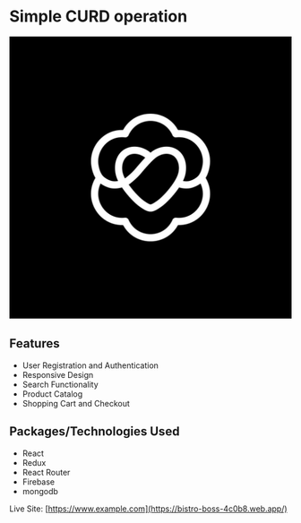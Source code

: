 # Simple CURD operation


![Project Logo](./src//assets/logo.png)


## Features

- User Registration and Authentication
- Responsive Design
- Search Functionality
- Product Catalog
- Shopping Cart and Checkout


## Packages/Technologies Used

- React
- Redux
- React Router
- Firebase
- mongodb


Live Site: [https://www.example.com](https://bistro-boss-4c0b8.web.app/)




